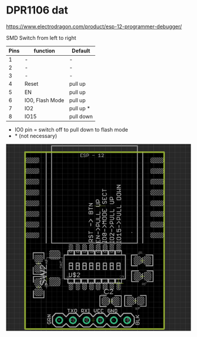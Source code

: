 
# DPR1106 dat 

https://www.electrodragon.com/product/esp-12-programmer-debugger/

SMD Switch from left to right 

| Pins | function        | Default   |
| ---- | --------------- | --------- |
| 1    | -               | -         |
| 2    | -               | -         |
| 3    | -               | -         |
| 4    | Reset           | pull up   |
| 5    | EN              | pull up   |
| 6    | IO0, Flash Mode | pull up   |
| 7    | IO2             | pull up * |
| 8    | IO15            | pull down |

* IO0 pin = switch off to pull down to flash mode
* \* (not necessary)

![](2023-09-08-14-13-35.png)
